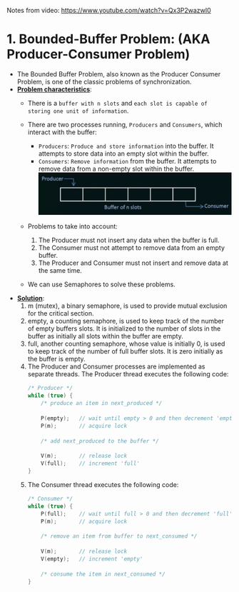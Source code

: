 Notes from video: https://www.youtube.com/watch?v=Qx3P2wazwI0

# 1. Bounded-Buffer Problem: (AKA Producer-Consumer Problem)
* The Bounded Buffer Problem, also known as the Producer Consumer Problem, is one of the classic problems of synchronization.
* <u>**Problem characteristics**</u>:
    * There is a `buffer with n slots` and `each slot is capable of storing one unit of information`.
    * There are two processes running, `Producers` and `Consumers`, which interact with the buffer:
        * `Producers`: `Produce and store information` into the buffer. It attempts to store data into an empty slot within the buffer.
        * `Consumers`: `Remove information` from the buffer. It attempts to remove data from a non-empty slot within the buffer.
        [![](/img/Buffer-producer-consumer.png)](Buffer-producer-consumer.png) 
        
    * Problems to take into account:
        1. The Producer must not insert any data when the buffer is full.
        2. The Consumer must not attempt to remove data from an empty buffer.
        3. The Producer and Consumer must not insert and remove data at the same time.
    * We can use Semaphores to solve these problems.
* <u>**Solution**</u>:
    1. m (mutex), a binary semaphore, is used to provide mutual exclusion for the critical section.
    2. empty, a counting semaphore, is used to keep track of the number of empty buffers slots. It is initialized to the number of slots in the buffer as initially all slots within the buffer are empty.
    3. full, another counting semaphore, whose value is initially 0, is used to keep track of the number of full buffer slots. It is zero initially as the buffer is empty.
    4. The Producer and Consumer processes are implemented as separate threads. The Producer thread executes the following code:
        ``` c
        /* Producer */
        while (true) {
            /* produce an item in next_produced */
            
            P(empty);   // wait until empty > 0 and then decrement 'empty'
            P(m);       // acquire lock

            /* add next_produced to the buffer */

            V(m);       // release lock
            V(full);    // increment 'full'
        }
        ```
    5. The Consumer thread executes the following code:
        ``` c
        /* Consumer */
        while (true) {
            P(full);    // wait until full > 0 and then decrement 'full'
            P(m);       // acquire lock

            /* remove an item from buffer to next_consumed */

            V(m);       // release lock
            V(empty);   // increment 'empty'
            
            /* consume the item in next_consumed */
        }
        ```